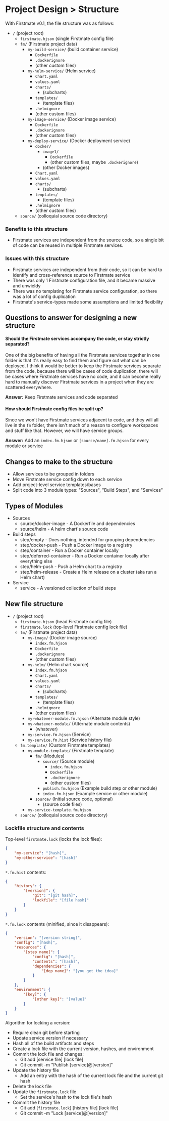 # Project Design > Structure

With Firstmate v0.1, the file structure was as follows:
* `/` (project root)
    * `firstmate.hjson` (single Firstmate config file)
    * `fm/` (Firstmate project data)
        * `my-build-service/` (build container service)
            * `Dockerfile`
            * `.dockerignore`
            * (other custom files)
        * `my-helm-service/` (Helm service)
            * `Chart.yaml`
            * `values.yaml`
            * `charts/`
                * (subcharts)
            * `templates/`
                * (template files)
            * `.helmignore`
            * (other custom files)
        * `my-image-service/` (Docker image service)
            * `Dockerfile`
            * `.dockerignore`
            * (other custom files)
        * `my-deploy-service/` (Docker deployment service)
            * `docker/`
                * `image1/`
                    * `Dockerfile`
                    * (other custom files, maybe `.dockerignore`)
                * (other Docker images)
            * `Chart.yaml`
            * `values.yaml`
            * `charts/`
                * (subcharts)
            * `templates/`
                * (template files)
            * `.helmignore`
            * (other custom files)
    * `source/` (colloquial source code directory)

### Benefits to this structure
* Firstmate services are independent from the source code, so a single bit of code can be reused in multiple Firstmate services.

### Issues with this structure
* Firstmate services are independent from their code, so it can be hard to identify and cross-reference source to Firstmate service
* There was only 1 Firstmate configuration file, and it became massive and unwieldy
* There was no templating for Firstmate service configuration, so there was a lot of config duplication
* Firstmate's service-types made some assumptions and limited flexibility

## Questions to answer for designing a new structure

#### Should the Firstmate services accompany the code, or stay strictly separated?
One of the big benefits of having all the Firstmate services together in one folder is that it's really easy to find them and figure out what can be deployed. I think it would be better to keep the Firstmate services separate from the code, because there will be cases of code duplication, there will be cases where Firstmate services have no code, and it can become really hard to manually discover Firstmate services in a project when they are scattered everywhere.

**Answer:** Keep Firstmate services and code separated

#### How should Firstmate config files be split up?
Since we won't have Firstmate services adjacent to code, and they will all live in the `fm` folder, there isn't much of a reason to configure workspaces and stuff like that. However, we will have service groups.

**Answer:** Add an `index.fm.hjson` or `[source/name].fm.hjson` for every module or service

## Changes to make to the structure
* Allow services to be grouped in folders
* Move Firstmate service config down to each service
* Add project-level service templates/bases
* Split code into 3 module types: "Sources", "Build Steps", and "Services"

## Types of Modules
* Sources
    * source/docker-image - A Dockerfile and dependencies
    * source/helm - A helm chart's source code
* Build steps
    * step/empty - Does nothing, intended for grouping dependencies
    * step/docker-push - Push a Docker image to a registry
    * step/container - Run a Docker container locally
    * step/deferred-container - Run a Docker container locally after everything else
    * step/helm-push - Push a Helm chart to a registry
    * step/helm-release - Create a Helm release on a cluster (aka run a Helm chart)
* Service
    * service - A versioned collection of build steps

## New file structure
* `/` (project root)
    * `firstmate.hjson` (head Firstmate config file)
    * `firstmate.lock` (top-level Firstmate config lock file)
    * `fm/` (Firstmate project data)
        * `my-image/` (Docker image source)
            * `index.fm.hjson`
            * `Dockerfile`
            * `.dockerignore`
            * (other custom files)
        * `my-helm/` (Helm chart source)
            * `index.fm.hjson`
            * `Chart.yaml`
            * `values.yaml`
            * `charts/`
                * (subcharts)
            * `templates/`
                * (template files)
            * `.helmignore`
            * (other custom files)
        * `my-whatever-module.fm.hjson` (Alternate module style)
        * `my-whatever-module/` (Alternate module contents)
            * (whatever)
        * `my-service.fm.hjson` (Service)
        * `my-service.fm.hist` (Service history file)
    * `fm.template/` (Custom Firstmate templates)
        * `my-module-template/` (Firstmate template)
            * `fm/` (Modules)
                * `source/` (Source module)
                    * `index.fm.hjson`
                    * `Dockerfile`
                    * `.dockerignore`
                    * (other custom files)
                * `publish.fm.hjson` (Example build step or other module)
                * `index.fm.hjson` (Example service or other module)
            * `source/` (Initial source code, optional)
                * (source code files)
        * `my-service-template.fm.hjson`
    * `source/` (colloquial source code directory)

### Lockfile structure and contents
Top-level `firstmate.lock` (locks the lock files):
```json
{
    "my-service": "[hash]",
    "my-other-service": "[hash]"
}
```

`*.fm.hist` contents:
```json
{
    "history": {
        "[version]": {
            "git": "[git hash]",
            "lockfile": "[file hash]"
        }
    }
}
```

`*.fm.lock` contents (minified, since it disappears):
```json
{
    "version": "[version string]",
    "config": "[hash]",
    "resources": {
        "[step name]": {
            "config": "[hash]",
            "contents": "[hash]",
            "dependencies": {
                "[dep name]": "[you get the idea]"
            }
        }
    },
    "environment": {
        "[key]": {
            "[other key]": "[value]"
        }
    }
}
```

Algorithm for locking a version:
* Require clean git before starting
* Update service version if necessary
* Hash all of the build artifacts and steps
* Create a lock file with the current version, hashes, and environment
* Commit the lock file and changes:
    * Git add [service file] [lock file]
    * Git commit -m "Publish [service]@[version]"
* Update the history file
    * Add an entry with the hash of the current lock file and the current git hash
* Delete the lock file
* Update the `firstmate.lock` file
    * Set the service's hash to the lock file's hash
* Commit the history file
    * Git add [`firstmate.lock`] [history file] [lock file]
    * Git commit -m "Lock [service]@[version]"

<!-- Algorithm for validating a lock file for a particular version:
* Read, parse, and validate the top-level `firstmate.lock` file
    * If the file doesn't exist, exit (no versions deployed or root lock file deleted)
    * If the file is corrupted, exit (root lock file corrupted or modified)
    * If there isn't a hash for the given service, exit (no versions deployed or root lock file corrupted)
    * Otherwise, get the hash for the given service, hereby named `rootHash`
* Read and parse the service's `*.lock` file
    * If the file doesn't exist, exit (no versions deployed or service lock file deleted)
    * If the file is corrupted, exit (root lock file corrupted or modified)
* Hash the service's `*.lock` file by re-stringifying it
    * If the hash doesn't match, exit (service lock file does not match root lock hash)
* Validate the service's `*.lock` file
    * If the file is corrupted, exit (service lock file corrupted or invalid format)
* Validate the service's `*.lock` file hashes
    * Test the current -->
